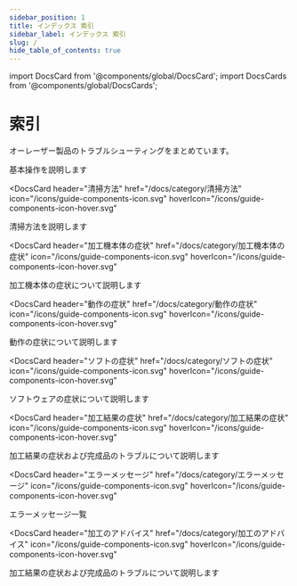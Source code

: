 ```yaml
---
sidebar_position: 1
title: インデックス 索引
sidebar_label: インデックス 索引
slug: /
hide_table_of_contents: true
---
```


import DocsCard from '@components/global/DocsCard';
import DocsCards from '@components/global/DocsCards';

# 索引

オーレーザー製品のトラブルシューティングをまとめています。

<DocsCards>
<DocsCard
    header="基本操作"
    href="/docs/category/basic"
    icon="/icons/guide-components-icon.svg"
    hoverIcon="/icons/guide-components-icon-hover.svg"
>
<p>基本操作を説明します</p>
</DocsCard>

<DocsCard
    header="清掃方法"
    href="/docs/category/清掃方法"
    icon="/icons/guide-components-icon.svg"
    hoverIcon="/icons/guide-components-icon-hover.svg"
>
<p>清掃方法を説明します</p>
</DocsCard>

<DocsCard
    header="加工機本体の症状"
    href="/docs/category/加工機本体の症状"
    icon="/icons/guide-components-icon.svg"
    hoverIcon="/icons/guide-components-icon-hover.svg"
>
<p>加工機本体の症状について説明します</p>
</DocsCard>

<DocsCard
    header="動作の症状"
    href="/docs/category/動作の症状"
    icon="/icons/guide-components-icon.svg"
    hoverIcon="/icons/guide-components-icon-hover.svg"
>
<p>動作の症状について説明します</p>
</DocsCard>

<DocsCard
    header="ソフトの症状"
    href="/docs/category/ソフトの症状"
    icon="/icons/guide-components-icon.svg"
    hoverIcon="/icons/guide-components-icon-hover.svg"
>
<p>ソフトウェアの症状について説明します</p>
</DocsCard>

<DocsCard
    header="加工結果の症状"
    href="/docs/category/加工結果の症状"
    icon="/icons/guide-components-icon.svg"
    hoverIcon="/icons/guide-components-icon-hover.svg"
>
<p>加工結果の症状および完成品のトラブルについて説明します</p>
</DocsCard>

<DocsCard
    header="エラーメッセージ"
    href="/docs/category/エラーメッセージ"
    icon="/icons/guide-components-icon.svg"
    hoverIcon="/icons/guide-components-icon-hover.svg"
>
<p>エラーメッセージ一覧</p>
</DocsCard>

<DocsCard
    header="加工のアドバイス"
    href="/docs/category/加工のアドバイス"
    icon="/icons/guide-components-icon.svg"
    hoverIcon="/icons/guide-components-icon-hover.svg"
>
<p>加工結果の症状および完成品のトラブルについて説明します</p>
</DocsCard>

</DocsCards>
